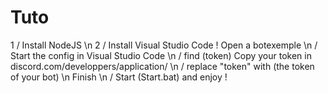 # Tuto 
1 / Install NodeJS \n
2 / Install Visual Studio Code ! Open a botexemple \n
/ Start the config in Visual Studio Code \n
/ find (token) Copy your token in discord.com/developpers/application/ \n
/ replace "token" with (the token of your bot) \n
Finish \n
/ Start (Start.bat) and enjoy !
